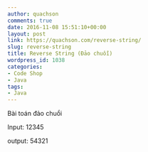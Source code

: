 ```yaml
---
author: quachson
comments: true
date: 2016-11-08 15:51:10+00:00
layout: post
link: https://quachson.com/reverse-string/
slug: reverse-string
title: Reverse String (Đảo chuỗi)
wordpress_id: 1038
categories:
- Code Shop
- Java
tags:
- Java
---
```


Bài toán đảo chuổi



Input: 12345

output: 54321
